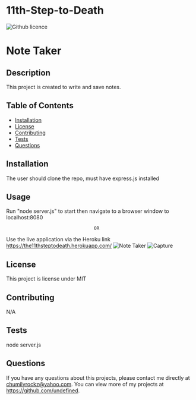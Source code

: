 # 11th-Step-to-Death
![Github licence](http://img.shields.io/badge/license-MIT-blue.svg)

# Note Taker

## Description 
This project is created to write and save notes.
## Table of Contents
* [Installation](#installation)
* [License](#license)
* [Contributing](#contributing)
* [Tests](#tests)
* [Questions](#questions)
    
## Installation 
The user should clone the repo, must have express.js installed

## Usage 
Run "node server.js" to start then navigate to a browser window to localhost:8080

                                     OR
                                     
Use the live application via the Heroku link https://the11thsteptodeath.herokuapp.com/
![Note Taker](https://user-images.githubusercontent.com/90013822/149637951-b6154783-4e17-4698-9800-a52e6def9780.JPG)
![Capture](https://user-images.githubusercontent.com/90013822/149637954-b36e6c84-e77b-4c0b-b615-9e65b212d904.JPG)



## License 
This project is license under MIT

## Contributing 
N/A

## Tests
node server.js
    
## Questions
If you have any questions about this projects, please contact me directly at chumilyrockz@yahoo.com. You can view more of my projects at https://github.com/undefined.
  
